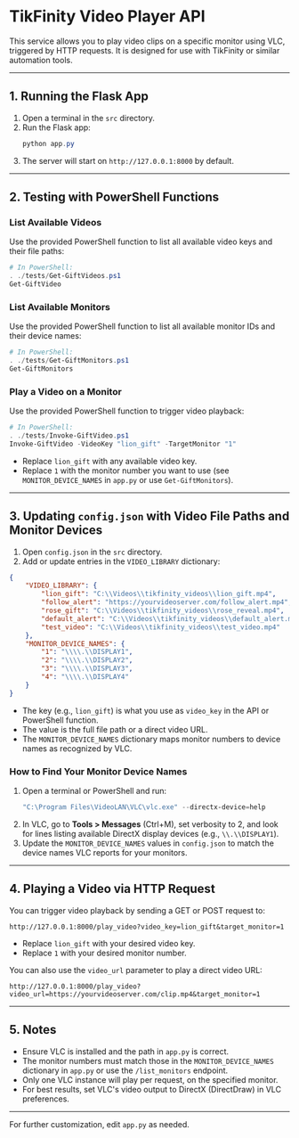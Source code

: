# TikFinity Video Player API

This service allows you to play video clips on a specific monitor using VLC, triggered by HTTP requests. It is designed for use with TikFinity or similar automation tools.

---

## 1. Running the Flask App

1. Open a terminal in the `src` directory.
2. Run the Flask app:
   ```powershell
   python app.py
   ```
3. The server will start on `http://127.0.0.1:8000` by default.

---

## 2. Testing with PowerShell Functions

### List Available Videos
Use the provided PowerShell function to list all available video keys and their file paths:

```powershell
# In PowerShell:
. ./tests/Get-GiftVideos.ps1
Get-GiftVideo
```

### List Available Monitors
Use the provided PowerShell function to list all available monitor IDs and their device names:

```powershell
# In PowerShell:
. ./tests/Get-GiftMonitors.ps1
Get-GiftMonitors
```

### Play a Video on a Monitor
Use the provided PowerShell function to trigger video playback:

```powershell
# In PowerShell:
. ./tests/Invoke-GiftVideo.ps1
Invoke-GiftVideo -VideoKey "lion_gift" -TargetMonitor "1"
```
- Replace `lion_gift` with any available video key.
- Replace `1` with the monitor number you want to use (see `MONITOR_DEVICE_NAMES` in `app.py` or use `Get-GiftMonitors`).

---

## 3. Updating `config.json` with Video File Paths and Monitor Devices

1. Open `config.json` in the `src` directory.
2. Add or update entries in the `VIDEO_LIBRARY` dictionary:

```json
{
    "VIDEO_LIBRARY": {
        "lion_gift": "C:\\Videos\\tikfinity_videos\\lion_gift.mp4",
        "follow_alert": "https://yourvideoserver.com/follow_alert.mp4",
        "rose_gift": "C:\\Videos\\tikfinity_videos\\rose_reveal.mp4",
        "default_alert": "C:\\Videos\\tikfinity_videos\\default_alert.mp4",
        "test_video": "C:\\Videos\\tikfinity_videos\\test_video.mp4"
    },
    "MONITOR_DEVICE_NAMES": {
        "1": "\\\\.\\DISPLAY1",
        "2": "\\\\.\\DISPLAY2",
        "3": "\\\\.\\DISPLAY3",
        "4": "\\\\.\\DISPLAY4"
    }
}
```
- The key (e.g., `lion_gift`) is what you use as `video_key` in the API or PowerShell function.
- The value is the full file path or a direct video URL.
- The `MONITOR_DEVICE_NAMES` dictionary maps monitor numbers to device names as recognized by VLC.

### How to Find Your Monitor Device Names

1. Open a terminal or PowerShell and run:
   ```powershell
   "C:\Program Files\VideoLAN\VLC\vlc.exe" --directx-device=help
   ```
2. In VLC, go to **Tools > Messages** (Ctrl+M), set verbosity to 2, and look for lines listing available DirectX display devices (e.g., `\\.\\DISPLAY1`).
3. Update the `MONITOR_DEVICE_NAMES` values in `config.json` to match the device names VLC reports for your monitors.

---

## 4. Playing a Video via HTTP Request

You can trigger video playback by sending a GET or POST request to:

```
http://127.0.0.1:8000/play_video?video_key=lion_gift&target_monitor=1
```
- Replace `lion_gift` with your desired video key.
- Replace `1` with your desired monitor number.

You can also use the `video_url` parameter to play a direct video URL:

```
http://127.0.0.1:8000/play_video?video_url=https://yourvideoserver.com/clip.mp4&target_monitor=1
```

---

## 5. Notes
- Ensure VLC is installed and the path in `app.py` is correct.
- The monitor numbers must match those in the `MONITOR_DEVICE_NAMES` dictionary in `app.py` or use the `/list_monitors` endpoint.
- Only one VLC instance will play per request, on the specified monitor.
- For best results, set VLC's video output to DirectX (DirectDraw) in VLC preferences.

---

For further customization, edit `app.py` as needed.
